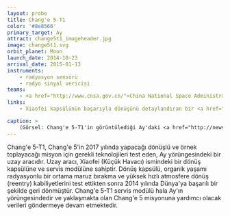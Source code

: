 ```yaml
---
layout: probe
title: Chang'e 5-T1
color: '#8e8566'
primary_target: Ay
attract: change5t1_imageheader.jpg
image: change5t1.svg
orbit_planet: Moon
launch_date: 2014-10-23
arrival_date: 2015-01-13
instruments:
    - radyasyon sensörü
    - radyo sinyal vericisi
teams:
    - <a href="http://www.cnsa.gov.cn/">China National Space Administration</a>
links:
    - Xiaofei kapsülünün başarıyla dönüşünü detaylandıran bir <a href="http://sen.com/news/china-s-moon-sample-test-mission-returns-successfully-to-earth">makale</a>

caption: >
    (Görsel: Chang'e 5-T1'in görüntülediği Ay'daki <a href="http://news.xinhuanet.com/world/2014-10/28/c_1113016268.htm">Mare Marginis</a>, Xinhua News/CNSA
---
```

Chang'e 5-T1, Chang'e 5'in 2017 yılında yapacağı dönüşlü ve örnek toplayacağı misyon için gerekli teknolojileri test eden, Ay yörüngesindeki bir uzay aracıdır. Uzay aracı, Xiaofei (Küçük Havacı) ismindeki bir dönüş kapsülüne ve servis modülüne sahiptir. Dönüş kapsülü, organik yaşamı radyasyonlu bir ortama maruz bırakma ve yüksek hızlı atmosfere dönüş (reentry) kabiliyetlerini test ettikten sonra 2014 yılında Dünya'ya başarılı bir şekilde geri dönmüştür. Chang'e 5-T1 servis modülü hala Ay'ın yörüngesindedir ve yaklaşmakta olan Chang'e 5 misyonuna yardımcı olacak verileri göndermeye devam etmektedir.
